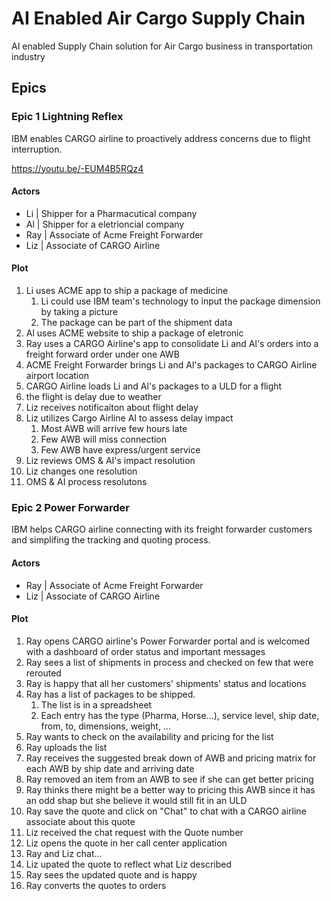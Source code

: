 # AI Enabled Air Cargo Supply Chain

AI enabled Supply Chain solution for Air Cargo business in transportation industry

## Epics

### Epic 1 Lightning Reflex

IBM enables CARGO airline to proactively address concerns due to flight interruption. 

https://youtu.be/-EUM4B5RQz4

#### Actors
- Li | Shipper for a Pharmacutical company
- Al | Shipper for a eletrioncial company
- Ray | Associate of Acme Freight Forwarder
- Liz | Associate of CARGO Airline

#### Plot
1. Li uses ACME app to ship a package of medicine
    1. Li could use IBM team's technology to input the package dimension by taking a picture
    1. The package can be part of the shipment data
1. Al uses ACME website to ship a package of eletronic
1. Ray uses a CARGO Airline's app to consolidate Li and Al's orders into a freight forward order under one AWB
1. ACME Freight Forwarder brings Li and Al's packages to CARGO Airline airport location
1. CARGO Airline loads Li and Al's packages to a ULD for a flight
1. the flight is delay due to weather
1. Liz receives notificaiton about flight delay
1. Liz utilizes Cargo Airline AI to assess delay impact
    1. Most AWB will arrive few hours late
    1. Few AWB will miss connection
    1. Few AWB have express/urgent service
1. Liz reviews OMS & AI's impact resolution
1. Liz changes one resolution
1. OMS & AI process resolutons
  
### Epic 2 Power Forwarder

IBM helps CARGO airline connecting with its freight forwarder customers and simplifing the tracking and quoting process.

#### Actors

- Ray | Associate of Acme Freight Forwarder 
- Liz | Associate of CARGO Airline

#### Plot
1. Ray opens CARGO airline's Power Forwarder portal and is welcomed with a dashboard of order status and important messages
1. Ray sees a list of shipments in process and checked on few that were rerouted
1. Ray is happy that all her customers' shipments' status and locations
1. Ray has a list of packages to be shipped.
   1. The list is in a spreadsheet
   1. Each entry has the type (Pharma, Horse...), service level, ship date, from, to, dimensions, weight, ...
1. Ray wants to check on the availability and pricing for the list 
1. Ray uploads the list
1. Ray receives the suggested break down of AWB and pricing matrix for each AWB by ship date and arriving date
1. Ray removed an item from an AWB to see if she can get better pricing
1. Ray thinks there might be a better way to pricing this AWB since it has an odd shap but she believe it would still fit in an ULD
1. Ray save the quote and click on "Chat" to chat with a CARGO airline associate about this quote
1. Liz received the chat request with the Quote number
1. Liz opens the quote in her call center application
1. Ray and Liz chat...
1. Liz upated the quote to reflect what Liz described
1. Ray sees the updated quote and is happy
1. Ray converts the quotes to orders
